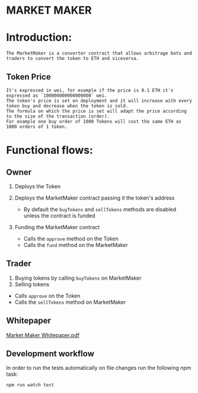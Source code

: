 # **MARKET MAKER**

# Introduction:

    The MarketMaker is a converter contract that allows arbitrage bots and traders to convert the token to ETH and viceversa.

## Token Price

    It's expressed in wei, for example if the price is 0.1 ETH it's expressed as `100000000000000000` wei.
    The token's price is set on deployment and it will increase with every token buy and decrease when the token is sold.
    The formula on which the price is set will adapt the price according to the size of the transaction (order).
    For example one buy order of 1000 Tokens will cost the same ETH as 1000 orders of 1 token. 

# Functional flows:
## Owner
1. Deploys the Token
2. Deploys the MarketMaker contract passing it the token's address
    - By default the `buyTokens` and `sellTokens` methods are disabled unless the contract is funded

3. Funding the MarketMaker contract
    - Calls the `approve` method on the Token
    - Calls the `fund` method on the MarketMaker

## Trader
1. Buying tokens by calling `buyTokens` on MarketMaker
2. Selling tokens
- Calls `approve` on the Token
- Calls the `sellTokens` method on MarketMaker

## Whitepaper
[Market Maker Whitepaper.pdf](https://drive.google.com/open?id=1Cwslg9FqS1ei5_DzKn89UPUYQ67cPL9e)

## Development workflow

In order to run the tests automatically on file changes run the following npm task:

```
npm run watch test
```
